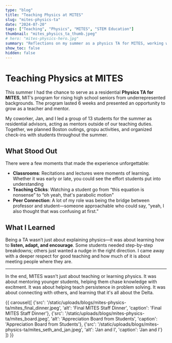 ```yaml
---
type: "blog"
title: "Teaching Physics at MITES"
slug: "mites-physics-ta"
date: "2024-07-20"
tags: ["Teaching", "Physics", "MITES", "STEM Education"]
thumbnail: "mites_physics_ta_thumb.jpeg"
# hero: "mites-physics-hero.jpg"
summary: "Reflections on my summer as a physics TA for MITES, working with brilliant high school students and rediscovering the excitement of teaching science."
show_toc: false
hidden: false
---
```


# Teaching Physics at MITES

This summer I had the chance to serve as a residential **Physics TA for MITES**, MIT’s program for rising high school seniors from underrepresented backgrounds. The program lasted 6 weeks and presented an opportunity to grow as a teacher and mentor.

My coworker, Jan, and I led a group of 13 students for the summer as residential advisors, acting as mentors outside of our teaching duties. Together, we planned Boston outings, gropu activities, and organized check-ins with students throughout the summer.

## What Stood Out

There were a few moments that made the experience unforgettable:

- **Classrooms**: Recitations and lectures were moments of learning. Whether it was early or late, you could see the effort students put into understanding
- **Teaching Clicks**: Watching a student go from “this equation is nonsense” to “oh yeah, that's parabolic motion"
- **Peer Connection**: A lot of my role was being the bridge between professor and student—someone approachable who could say, “yeah, I also thought that was confusing at first.”

## What I Learned

Being a TA wasn’t just about explaining physics—it was about learning how to **listen, adapt, and encourage**. Some students needed step-by-step breakdowns; others just wanted a nudge in the right direction. I came away with a deeper respect for good teaching and how much of it is about meeting people where they are.

---

In the end, MITES wasn't just about teaching or learning physics. It was about mentoring younger students, helping them chase knowledge with excitment. It was about helping teach persistence in problem solving. It was about connecting with others, and learning that it's all about the Delta.



{{ carousel([
  {'src': '/static/uploads/blogs/mites-physics-ta/mites_final_dinner.jpeg', 'alt': 'Final MITES Staff Dinner', 'caption': 'Final MITES Staff Dinner'},
  {'src': '/static/uploads/blogs/mites-physics-ta/mites_board.jpeg', 'alt': 'Appreciation Board from Students', 'caption': 'Appreciation Board from Students'},
  {'src': '/static/uploads/blogs/mites-physics-ta/mites_seth_and_jan.jpeg', 'alt': 'Jan and I', 'caption': 'Jan and I'}
]) }}
